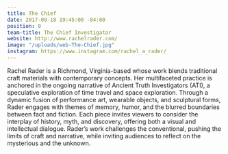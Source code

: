 ```yaml
---
title: The Chief
date: 2017-09-18 19:45:00 -04:00
position: 0
team-title: The Chief Investigator
website: http://www.rachelrader.com/
image: "/uploads/web-The-Chief.jpg"
instagram: https://www.instagram.com/rachel_a_rader/
---
```


Rachel Rader is a Richmond, Virginia-based whose work blends traditional craft materials with contemporary concepts. Her multifaceted practice is anchored in the ongoing narrative of Ancient Truth Investigators (ATI), a speculative exploration of time travel and space exploration. Through a dynamic fusion of performance art, wearable objects, and sculptural forms, Rader engages with themes of memory, humor, and the blurred boundaries between fact and fiction. Each piece invites viewers to consider the interplay of history, myth, and discovery, offering both a visual and intellectual dialogue. Rader’s work challenges the conventional, pushing the limits of craft and narrative, while inviting audiences to reflect on the mysterious and the unknown.